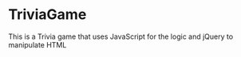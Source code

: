 # TriviaGame
This is a Trivia game that uses JavaScript for the logic and jQuery to manipulate HTML
